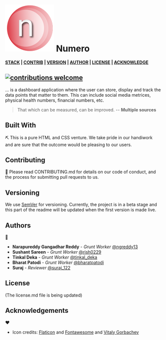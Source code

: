 # ![Numero Icon](build/assets/images/logo.svg "Numero icon") Numero

**[STACK][s] | [CONTRIB][c] | [VERSION][v] | [AUTHOR][a] | [LICENSE][l] | [ACKNOWLEDGE][ack]**

## [![contributions welcome](https://img.shields.io/badge/contributions-welcome-brightgreen.svg?style=flat)](https://github.com/altcampus/numero/issues)

... is a dashboard application where the user can store, display and track the data points that matter to them. This can include social media metrices, physical health numbers, financial numbers, etc.

> That which can be measured, can be improved. -- **Multiple sources**

## Built With

[s]: #built-with "S/w stack"

⛏️ This is a pure HTML and CSS venture. We take pride in our handiwork and are sure that the outcome would be pleasing to our users.

## Contributing

[c]: #Contributing "Guidelines for contribution"

🎅
Please read CONTRIBUTING.md for details on our code of conduct, and the process for submitting pull requests to us.

## Versioning

[v]: #versioning "Maintaining the different versions"

We use [SemVer](http://semver.org/) for versioning. Currently, the project is in a beta stage and this part of the readme will be updated when the first version is made live.

## Authors

[a]: #Authors "All the authors"

🦹

- **Narapureddy Gangadhar Reddy** - _Grunt Worker_ [@ngreddy13](https://twitter.com/NGReddy13)
- **Sushant Sareen** - _Grunt Worker_ [@rish0229](https://twitter.com/@rish0229)
- **Tinkal Deka** - _Grunt Worker_ [@tinkal_deka](https://twitter.com/tinkal_deka)
- **Bharat Patodi** - _Grunt Worker_ [@bharatpatodi](https://twitter.com/@bharatpatodi)
- **Suraj** - _Reviewer_ [@suraj_122](https://twitter.com/@suraj_122)

## License

[l]: #license "License type"

(The license.md file is being updated)

## Acknowledgements

[ack]: #acknowledgements "Inspirations, and code gifts"

❤️

- Icon credits: [Flaticon](https://www.flaticon.com/) and [Fontawesome](https://fontawesome.com/) and [Vitaly Gorbachev](https://www.flaticon.com/authors/vitaly-gorbachev)
  <!-- - Neumorphism Learning: [Adam Giebl](neumorphism.io) -->
  <!-- Image credits: [Undraw](https://www.undraw.com) and add other -->
